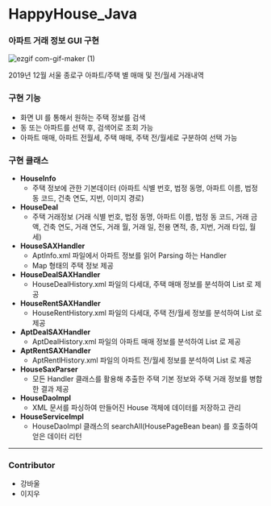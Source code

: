 # HappyHouse_Java
### 아파트 거래 정보 GUI 구현

![ezgif com-gif-maker (1)](https://user-images.githubusercontent.com/54715744/127612321-2b56eadb-d79b-44f8-becf-6c8798842773.gif)

2019년 12월 서울 종로구 아파트/주택 별 매매 및 전/월세 거래내역

### 구현 기능
* 화면 UI 를 통해서 원하는 주택 정보를 검색
* 동 또는 아파트를 선택 후, 검색어로 조회 가능
* 아파트 매매, 아파트 전월세, 주택 매매, 주택 전/월세로 구분하여 선택 가능

### 구현 클래스
* **HouseInfo**
  * 주택 정보에 관한 기본데이터 (아파트 식별 번호, 법정 동명, 아파트 이름, 법정 동 코드,  건축 연도, 지번, 이미지 경로)
* **HouseDeal**
  * 주택 거래정보 (거래 식별 번호, 법정 동명, 아파트 이름, 법정 동 코드, 거래 금액, 건축 연도, 거래 연도, 거래 월, 거래 일, 전용 면적, 층, 지번, 거래 타입, 월세)
* **HouseSAXHandler**
  * AptInfo.xml 파일에서 아파트 정보를 읽어 Parsing 하는 Handler
  * Map 형태의 주택 정보 제공
* **HouseDealSAXHandler**
  * HouseDealHistory.xml 파일의 다세대, 주택 매매 정보를 분석하여 List 로 제공
* **HouseRentSAXHandler**
  * HouseRentHistory.xml 파일의 다세대, 주택 전/월세 정보를 분석하여 List 로 제공
* **AptDealSAXHandler**
  * AptDealHistory.xml 파일의 아파트 매매 정보를 분석하여 List 로 제공
* **AptRentSAXHandler**
  * AptRentlHistory.xml 파일의 아파트 전/월세 정보를 분석하여 List 로 제공
* **HouseSaxParser**
  * 모든 Handler 클래스를 활용해 추출한 주택 기본 정보와 주택 거래 정보를 병합한 결과 제공
* **HouseDaoImpl**
  * XML 문서를 파싱하여 만들어진 House 객체에 데이터를 저장하고 관리
* **HouseServiceImpl**
  * HouseDaoImpl 클래스의 searchAll(HousePageBean bean) 를 호출하여 얻은 데이터 리턴
---
### Contributor
* 강바울
* 이지우
